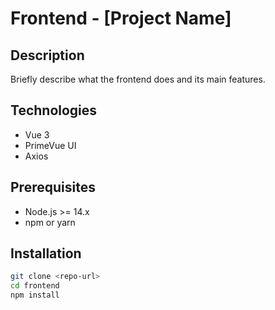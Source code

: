 # Frontend - [Project Name]

## Description
Briefly describe what the frontend does and its main features.

## Technologies
- Vue 3
- PrimeVue UI
- Axios

## Prerequisites
- Node.js >= 14.x
- npm or yarn

## Installation
```bash
git clone <repo-url>
cd frontend
npm install

